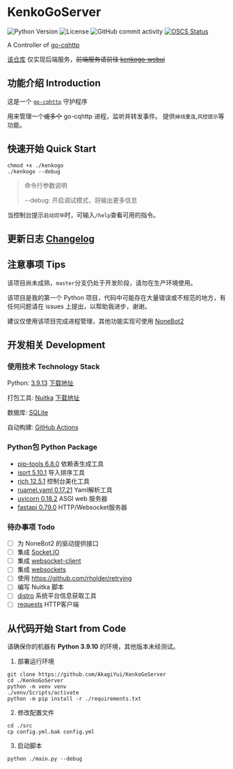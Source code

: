 # KenkoGoServer

![Python Version](https://img.shields.io/badge/python-3.9.13-blue)
![License](https://img.shields.io/github/license/AkagiYui/KenkoGoServer)
![GitHub commit activity](https://img.shields.io/github/commit-activity/m/AkagiYui/KenkoGoServer)
[![OSCS Status](https://www.oscs1024.com/platform/badge/AkagiYui/KenkoGoServer.git.svg)](https://www.murphysec.com/dr/nz85l1OmneIOz3uzYE)

A Controller of [go-cqhttp](https://github.com/Mrs4s/go-cqhttp)

[该仓库](https://github.com/AkagiYui/KenkoGoServer) 仅实现后端服务，~~前端服务请前往 [kenkogo-webui](https://github.com/AkagiYui/kenkogo-webui)~~


## 功能介绍 Introduction

这是一个 [`go-cqhttp`](https://github.com/Mrs4s/go-cqhttp) 守护程序

用来管理一个~~或多个~~ go-cqhttp 进程，监听并转发事件。
提供`掉线重连`,`风控提示`等功能。

## 快速开始 Quick Start

```shell
chmod +x ./kenkogo
./kenkogo --debug
```

> 命令行参数说明
> 
> --debug: 开启调试模式，将输出更多信息

当控制台提示`启动完毕`时，可输入`/help`查看可用的指令。


## 更新日志 [Changelog](Changelog.md)


## 注意事项 Tips

该项目尚未成熟，`master`分支仍处于开发阶段，请勿在生产环境使用。

该项目是我的第一个 Python 项目，代码中可能存在大量错误或不规范的地方，有任何问题请在 issues 上提出，以帮助我进步，谢谢。

建议仅使用该项目完成进程管理，其他功能实现可使用 [NoneBot2](https://v2.nonebot.dev/)


## 开发相关 Development

### 使用技术 Technology Stack

Python: [3.9.13](https://www.python.org/) [下载地址](https://www.python.org/downloads/release/python-3913/)

打包工具: [Nuitka](https://nuitka.net/) [下载地址](https://nuitka.net/doc/download.html)

数据库: [SQLite](https://www.sqlite.org/index.html)

自动构建: [GitHub Actions](https://https://docs.github.com/cn/actions)

### Python包 Python Package

- [pip-tools 6.8.0](https://github.com/jazzband/pip-tools/) 依赖表生成工具
- [isort 5.10.1](https://pycqa.github.io/isort/) 导入排序工具
- [rich 12.5.1](https://github.com/Textualize/rich/blob/master/README.cn.md) 控制台美化工具
- [ruamel.yaml 0.17.21](https://yaml.readthedocs.io/en/latest/) Yaml解析工具
- [uvicorn 0.18.2](https://www.uvicorn.org/) ASGI web 服务器
- [fastapi 0.79.0](https://fastapi.tiangolo.com/zh/) HTTP/Websocket服务器

### 待办事项 Todo

- [ ] 为 NoneBot2 的驱动提供接口
- [ ] 集成 [Socket.IO](https://github.com/miguelgrinberg/python-socketio)
- [ ] 集成 [websocket](https://websockets.readthedocs.io/en/stable/)[-client](https://github.com/websocket-client/websocket-client)
- [ ] 集成 [websockets](https://websockets.readthedocs.io/en/stable/)
- [ ] 使用 https://github.com/rholder/retrying
- [ ] 编写 Nuitka 脚本
- [ ] [distro](https://github.com/python-distro/distro) 系统平台信息获取工具
- [ ] [requests](https://requests.readthedocs.io/en/latest/) HTTP客户端

## 从代码开始 Start from Code

请确保你的机器有 **Python 3.9.10** 的环境，其他版本未经测试。

1. 部署运行环境

```shell
git clone https://github.com/AkagiYui/KenkoGoServer
cd ./KenkoGoServer
python -m venv venv
./venv/Scripts/activate
python -m pip install -r ./requirements.txt
```

2. 修改配置文件

```shell
cd ./src
cp config.yml.bak config.yml
```

3. 启动脚本

```shell
python ./main.py --debug
```
